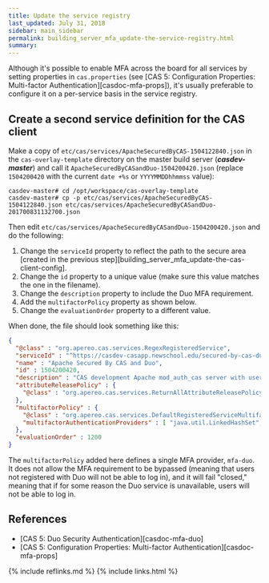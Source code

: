 ```yaml
---
title: Update the service registry
last_updated: July 31, 2018
sidebar: main_sidebar
permalink: building_server_mfa_update-the-service-registry.html
summary:
---
```


Although it's possible to enable MFA across the board for all services by setting properties in `cas.properties` (see [CAS 5: Configuration Properties: Multi-factor Authentication][casdoc-mfa-props]), it's usually preferable to configure it on a per-service basis in the service registry.

## Create a second service definition for the CAS client

Make a copy of `etc/cas/services/ApacheSecuredByCAS-1504122840.json` in the `cas-overlay-template` directory on the master build server (***casdev-master***) and call it `ApacheSecuredByCASandDuo-1504200420.json` (replace `1504200420` with the current `date +%s` or `YYYYMMDDhhmmss` value):

```console
casdev-master# cd /opt/workspace/cas-overlay-template
casdev-master# cp -p etc/cas/services/ApacheSecuredByCAS-1504122840.json etc/cas/services/ApacheSecuredByCASandDuo-201700831132700.json
```

Then edit `etc/cas/services/ApacheSecuredByCASandDuo-1504200420.json` and do the following:

1. Change the `serviceId` property to reflect the path to the secure area [created in the previous step][building_server_mfa_update-the-cas-client-config].
2. Change the `id` property to a unique value (make sure this value matches the one in the filename).
3. Change the `description` property to include the Duo MFA requirement.
4. Add the `multifactorPolicy` property as shown below.
5. Change the `evaluationOrder` property to a different value.

When done, the file should look something like this:

```json
{
  "@class" : "org.apereo.cas.services.RegexRegisteredService",
  "serviceId" : "^https://casdev-casapp.newschool.edu/secured-by-cas-duo(\\z|/.*)",
  "name" : "Apache Secured By CAS and Duo",
  "id" : 1504200420,
  "description" : "CAS development Apache mod_auth_cas server with username/password and Duo MFA protection",
  "attributeReleasePolicy" : {
    "@class" : "org.apereo.cas.services.ReturnAllAttributeReleasePolicy"
  },
  "multifactorPolicy" : {
    "@class" : "org.apereo.cas.services.DefaultRegisteredServiceMultifactorPolicy",
    "multifactorAuthenticationProviders" : [ "java.util.LinkedHashSet", [ "mfa-duo" ] ]
  },
  "evaluationOrder" : 1200
}
```

The `multifactorPolicy` added here defines a single MFA provider, `mfa-duo`. It does not allow the MFA requirement to be bypassed (meaning that users not registered with Duo will not be able to log in), and it will fail "closed," meaning that if for some reason the Duo service is unavailable, users will not be able to log in.

## References

* [CAS 5: Duo Security Authentication][casdoc-mfa-duo]
* [CAS 5: Configuration Properties: Multi-factor Authentication][casdoc-mfa-props]

{% include reflinks.md %}
{% include links.html %}
